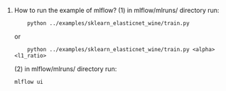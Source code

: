 1. How to run the example of mlflow?
	(1) in mlflow/mlruns/ directory run:
	```
		python ../examples/sklearn_elasticnet_wine/train.py
	```
	or
	```
		python ../examples/sklearn_elasticnet_wine/train.py <alpha> <l1_ratio>
	```

	(2) in mlflow/mlruns/ directory run:
	```
	mlflow ui
	```
